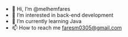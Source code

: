 - 👋 Hi, I’m @melhemfares
- 👀 I’m interested in back-end development
- 🌱 I’m currently learning Java
- 📫 How to reach me faresm0305@gmail.com

<!---
melhemfares/melhemfares is a ✨ special ✨ repository because its `README.md` (this file) appears on your GitHub profile.
You can click the Preview link to take a look at your changes.
--->
